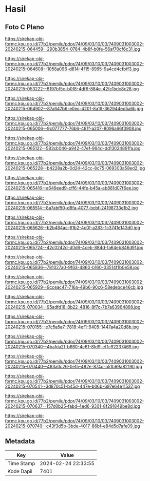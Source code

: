 # Hasil

## Foto C Plano

https://sirekap-obj-formc.kpu.go.id/77b2/pemilu/pdpr/74/09/03/10/03/7409031003002-20240215-064459--290b3854-0784-4b8f-b0fe-56af70cf6c31.jpg

https://sirekap-obj-formc.kpu.go.id/77b2/pemilu/pdpr/74/09/03/10/03/7409031003002-20240215-064608--1058a096-d814-4f15-8965-9a4cd4cfbff3.jpg

https://sirekap-obj-formc.kpu.go.id/77b2/pemilu/pdpr/74/09/03/10/03/7409031003002-20240215-053222--8197bf5c-b0f8-4df6-884e-42fc1bdc8c28.jpg

https://sirekap-obj-formc.kpu.go.id/77b2/pemilu/pdpr/74/09/03/10/03/7409031003002-20240215-064902--87a647b6-e0ec-4201-8a19-362944ed5a6b.jpg

https://sirekap-obj-formc.kpu.go.id/77b2/pemilu/pdpr/74/09/03/10/03/7409031003002-20240215-065006--9c077777-76b6-481f-a207-8096a66f3908.jpg

https://sirekap-obj-formc.kpu.go.id/77b2/pemilu/pdpr/74/09/03/10/03/7409031003002-20240215-065122--583cb046-a942-47ef-964d-dd13024891fa.jpg

https://sirekap-obj-formc.kpu.go.id/77b2/pemilu/pdpr/74/09/03/10/03/7409031003002-20240215-065228--b4228a2b-0d24-42cc-8c75-069303a58ed2.jpg

https://sirekap-obj-formc.kpu.go.id/77b2/pemilu/pdpr/74/09/03/10/03/7409031003002-20240215-065416--a649eed9-cff6-44fe-b45a-ab881d07f6ee.jpg

https://sirekap-obj-formc.kpu.go.id/77b2/pemilu/pdpr/74/09/03/10/03/7409031003002-20240215-065514--8a7abf50-d8fa-4077-bcbf-24198733e1b2.jpg

https://sirekap-obj-formc.kpu.go.id/77b2/pemilu/pdpr/74/09/03/10/03/7409031003002-20240215-065626--b2b484ac-61b2-4c0f-a283-1c3741e143d0.jpg

https://sirekap-obj-formc.kpu.go.id/77b2/pemilu/pdpr/74/09/03/10/03/7409031003002-20240215-065724--42c0242d-d0d6-4ceb-884d-fa64eb846d9f.jpg

https://sirekap-obj-formc.kpu.go.id/77b2/pemilu/pdpr/74/09/03/10/03/7409031003002-20240215-065836--781027a0-9f63-4860-b160-33514f1b0e58.jpg

https://sirekap-obj-formc.kpu.go.id/77b2/pemilu/pdpr/74/09/03/10/03/7409031003002-20240215-065929--9cceac47-716a-49b6-90c6-58edebce46cb.jpg

https://sirekap-obj-formc.kpu.go.id/77b2/pemilu/pdpr/74/09/03/10/03/7409031003002-20240215-070034--95adfd18-8b22-4816-8f7c-7b7a63964898.jpg

https://sirekap-obj-formc.kpu.go.id/77b2/pemilu/pdpr/74/09/03/10/03/7409031003002-20240215-070155--e7c5a5a7-7818-4ef1-9405-1447a4a20d8b.jpg

https://sirekap-obj-formc.kpu.go.id/77b2/pemilu/pdpr/74/09/03/10/03/7409031003002-20240215-070340--4bafda2f-b860-4c61-8fd9-ef1c92237469.jpg

https://sirekap-obj-formc.kpu.go.id/77b2/pemilu/pdpr/74/09/03/10/03/7409031003002-20240215-070440--483a0c26-0ef5-482e-874d-a51b69a82190.jpg

https://sirekap-obj-formc.kpu.go.id/77b2/pemilu/pdpr/74/09/03/10/03/7409031003002-20240215-070541--3d870c51-b45d-447e-b06b-697e64e11537.jpg

https://sirekap-obj-formc.kpu.go.id/77b2/pemilu/pdpr/74/09/03/10/03/7409031003002-20240215-070637--157d0b25-fabd-4ed6-9301-8f291849be8d.jpg

https://sirekap-obj-formc.kpu.go.id/77b2/pemilu/pdpr/74/09/03/10/03/7409031003002-20240215-070740--c43f3d5b-3bde-4017-86bf-e84d5d7afe09.jpg


## Metadata

| Key        | Value               |
| ---------- | ------------------- |
| Time Stamp | 2024-02-24 22:33:55 |
| Kode Dapil | 7401                |



